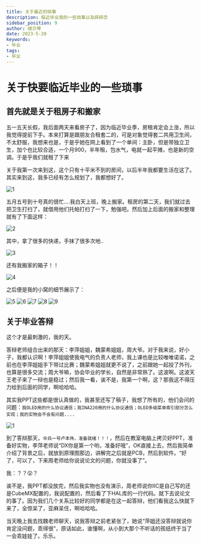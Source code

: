 ```yaml
---
title: 关于最近的琐事
description: 临近毕业我的一些琐事以及碎碎念
sidebar_position: 9
author: 啵贝琴
date: 2023-5-20
keywords:
- 毕业
tags: 
- 毕业
---
```


# 关于快要临近毕业的一些琐事

## 首先就是关于租房子和搬家

五一五天长假，我后面两天来看房子了，因为临近毕业季，房租肯定会上涨，所以我觉得提前下手。本来打算是跟朋友合租套二的，可是对象觉得套二共用卫生间，不太舒服，我想来也是，于是乎她在网上看到了一个单间：主卧，但是带独立卫生，加个也比较合适，一个月900，半年租，包水气，电就一起平摊，也是新的空调。于是乎我们就租了下来

关于我第一次来到这，这个只有十平米不到的房间，以后半年我都要生活在这了。其实来到这，我多已经有怎么规划了，我都想好了。

![1](../../static/life_Page/Games/最近琐事/搬家6.jpg)

五月五号到十号真的很忙....我白天上班，晚上搬家。租房的第二天，我们就过去把卫生打扫了，就借用他们托帕打扫了一下，勉强吧。然后加上后面的搬家和整理就有了下面这样：

![2](./../../static/life_Page/Games/最近琐事/搬家8.jpg)

其中，拿了很多的快递，手抹了很多次地..

![3](./../../static/life_Page/Games/最近琐事/搬家7.jpg)

还有我搬家的箱子！！

![4](./../../static/life_Page/Games/最近琐事/搬家5.jpg)

之后便是我的小窝的细节展示了：

![5](./../../static/life_Page/Games/最近琐事/搬家1.jpg)
![6](./../../static/life_Page/Games/最近琐事/搬家2.jpg)
![7](./../../static/life_Page/Games/最近琐事/搬家3.jpg)
![8](./../../static/life_Page/Games/最近琐事/搬家4.jpg)
![9](./../../static/life_Page/Games/最近琐事/搬家9.jpg)

## 关于毕业答辩

这个才是最刺激的，我的天。

答辩老师组合出来的那天：李萍姐姐，魏蒙希姐姐，周大爷。对于我来说，好小子，我都认识啊！李萍姐姐使我电气的负责人老师，我上课也是比较唯唯诺诺，之前也在李萍姐姐手下带过比赛；魏蒙希姐姐就更不说了，之前跟她一起投了外刊，也算是很多交流；周大爷嘛，协会毕业的学长，自然是非常熟了。这波啊。这波天王老子来了一辩也是稳过；然后我一看，诶不是，我第一个啊，这？那我这不得压力给到后面的同学，啊哈哈哈。

其实我PPT这些都是很认真做的，我甚至还写了稿子，我想了所有的，他们会问的问题：`我OLED用的什么协议通信；我INA220用的什么协议通信；OLED多级菜单索引部分怎么实现；我的实物会不会有问题....`

![1](../../static/life_Page/Games/最近琐事/毕设答辩.png)

到了答辩那天，`伞兵一号卢本伟，准备就绪！！！`，然后在教室电脑上拷贝好PPT，准备好实物，李萍老师说“DX你是第一个哟，准备好哦”，OK直接上去，然后我简单介绍了背景之后，就放到原理图那边，讲解完之后就是PCB，然后到软件。“好了，可以了，下来周老师给你说说论文的问题，你就没事了”。

我：？？😲？

诶不是，我PPT都没放完，然后我实物也没有演示，周老师说你IIC是自己写的还是CubeMX配置的，我说配置的，然后看了下HAL库的一行代码。就下去说论文的事了。因为我们几个关系比较好的同学都是在这一起答辩，他们看我这么快就下来了，全惊呆了，亚麻呆住，啊哈哈哈。

当天晚上我去找魏老师聊天，说我答辩之前老紧张了，她说“萍姐还没答辩就说你肯定没问题，乖得很”，原话如此，谁懂啊，从小到大那个不听话的孩纸终于当了一会乖娃娃了。乐乐。
